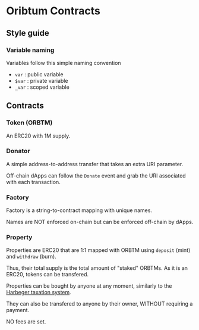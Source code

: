 # Oribtum Contracts

## Style guide

### Variable naming

Variables follow this simple naming convention

- `var` : public variable
- `$var` : private variable
- `_var` : scoped variable

## Contracts

### Token (ORBTM)

An ERC20 with 1M supply.

### Donator

A simple address-to-address transfer that takes an extra URI parameter.

Off-chain dApps can follow the `Donate` event and grab the URI associated with each transaction.

### Factory

Factory is a string-to-contract mapping with unique names.

Names are NOT enforced on-chain but can be enforced off-chain by dApps.

### Property

Properties are ERC20 that are 1:1 mapped with ORBTM using `deposit` (mint) and `withdraw` (burn).

Thus, their total supply is the total amount of "staked" ORBTMs. As it is an ERC20, tokens can be transfered.

Properties can be bought by anyone at any moment, similarly to the [Harbeger taxation system](https://medium.com/@simondlr/what-is-harberger-tax-where-does-the-blockchain-fit-in-1329046922c6).

They can also be transfered to anyone by their owner, WITHOUT requiring a payment.

NO fees are set.
